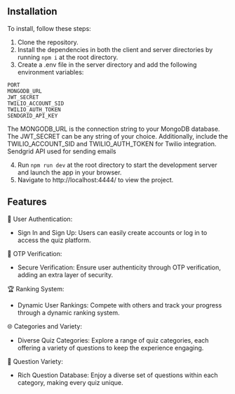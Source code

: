 ## Installation

To install, follow these steps:

1. Clone the repository.
2. Install the dependencies in both the client and server directories by running `npm i` at the root directory.
3. Create a .env file in the server directory and add the following environment variables:

```
PORT
MONGODB_URL
JWT_SECRET
TWILIO_ACCOUNT_SID
TWILIO_AUTH_TOKEN
SENDGRID_API_KEY
```

The MONGODB_URL is the connection string to your MongoDB database. The JWT_SECRET can be any string of your choice. Additionally, include the TWILIO_ACCOUNT_SID and TWILIO_AUTH_TOKEN for Twilio integration. Sendgrid API used for sending emails

4. Run `npm run dev` at the root directory to start the development server and launch the app in your browser.
5. Navigate to http://localhost:4444/ to view the project.

## Features

🔐 User Authentication:

- Sign In and Sign Up: Users can easily create accounts or log in to access the quiz platform.

📱 OTP Verification:

- Secure Verification: Ensure user authenticity through OTP verification, adding an extra layer of security.

🏆 Ranking System:

- Dynamic User Rankings: Compete with others and track your progress through a dynamic ranking system.

🌐 Categories and Variety:

- Diverse Quiz Categories: Explore a range of quiz categories, each offering a variety of questions to keep the experience engaging.

🤔 Question Variety:

- Rich Question Database: Enjoy a diverse set of questions within each category, making every quiz unique.
